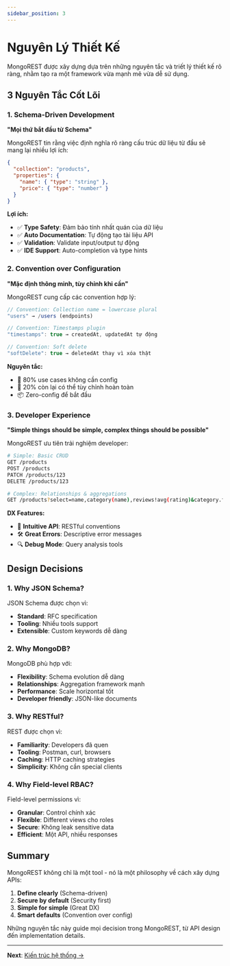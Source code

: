 ```yaml
---
sidebar_position: 3
---
```


# Nguyên Lý Thiết Kế

MongoREST được xây dựng dựa trên những nguyên tắc và triết lý thiết kế rõ ràng, nhằm tạo ra một framework vừa mạnh mẽ vừa dễ sử dụng.

## 3 Nguyên Tắc Cốt Lõi

### 1. Schema-Driven Development

**"Mọi thứ bắt đầu từ Schema"**

MongoREST tin rằng việc định nghĩa rõ ràng cấu trúc dữ liệu từ đầu sẽ mang lại nhiều lợi ích:

```json
{
  "collection": "products",
  "properties": {
    "name": { "type": "string" },
    "price": { "type": "number" }
  }
}
```

**Lợi ích:**
- ✅ **Type Safety**: Đảm bảo tính nhất quán của dữ liệu
- ✅ **Auto Documentation**: Tự động tạo tài liệu API
- ✅ **Validation**: Validate input/output tự động
- ✅ **IDE Support**: Auto-completion và type hints

### 2. Convention over Configuration

**"Mặc định thông minh, tùy chỉnh khi cần"**

MongoREST cung cấp các convention hợp lý:

```javascript
// Convention: Collection name = lowercase plural
"users" → /users (endpoints)

// Convention: Timestamps plugin
"timestamps": true → createdAt, updatedAt tự động

// Convention: Soft delete
"softDelete": true → deletedAt thay vì xóa thật
```

**Nguyên tắc:**
- 🎯 80% use cases không cần config
- 🔧 20% còn lại có thể tùy chỉnh hoàn toàn
- 📦 Zero-config để bắt đầu

### 3. Developer Experience

**"Simple things should be simple, complex things should be possible"**

MongoREST ưu tiên trải nghiệm developer:

```bash
# Simple: Basic CRUD
GET /products
POST /products
PATCH /products/123
DELETE /products/123

# Complex: Relationships & aggregations
GET /products?select=name,category(name),reviews!avg(rating)&category.featured=true
```

**DX Features:**
- 🎨 **Intuitive API**: RESTful conventions
- 🛠️ **Great Errors**: Descriptive error messages
- 🔍 **Debug Mode**: Query analysis tools

## Design Decisions

### 1. Why JSON Schema?

JSON Schema được chọn vì:
- **Standard**: RFC specification
- **Tooling**: Nhiều tools support
- **Extensible**: Custom keywords dễ dàng

### 2. Why MongoDB?

MongoDB phù hợp với:
- **Flexibility**: Schema evolution dễ dàng
- **Relationships**: Aggregation framework mạnh
- **Performance**: Scale horizontal tốt
- **Developer friendly**: JSON-like documents

### 3. Why RESTful?

REST được chọn vì:
- **Familiarity**: Developers đã quen
- **Tooling**: Postman, curl, browsers
- **Caching**: HTTP caching strategies
- **Simplicity**: Không cần special clients

### 4. Why Field-level RBAC?

Field-level permissions vì:
- **Granular**: Control chính xác
- **Flexible**: Different views cho roles
- **Secure**: Không leak sensitive data
- **Efficient**: Một API, nhiều responses

## Summary

MongoREST không chỉ là một tool - nó là một philosophy về cách xây dựng APIs:

1. **Define clearly** (Schema-driven)
2. **Secure by default** (Security first)
3. **Simple for simple** (Great DX)
4. **Smart defaults** (Convention over config)

Những nguyên tắc này guide mọi decision trong MongoREST, từ API design đến implementation details.

---

**Next**: [Kiến trúc hệ thống →](/docs/architecture/overview)
